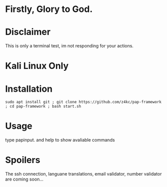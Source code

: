 # Firstly, Glory to God.

# Disclaimer
This is only a terminal test, im not responding for your actions.

# Kali Linux Only

# Installation

```console
sudo apt install git ; git clone https://github.com/z4kc/pap-framework ; cd pap-framework ; bash start.sh
```
# Usage

type papinput. and help to show avaliable commands

# Spoilers

The ssh connection, languane translations, email validator, number validator are coming soon...
